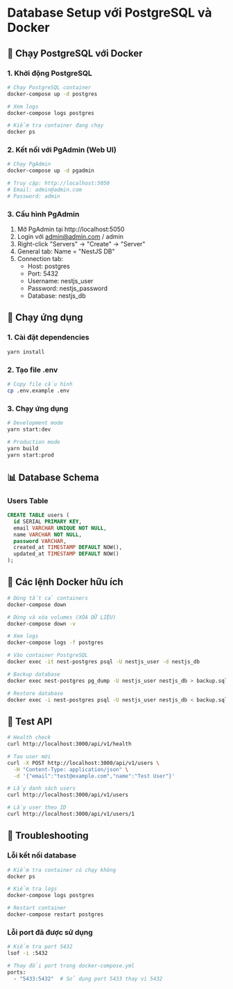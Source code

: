 # Database Setup với PostgreSQL và Docker

## 🐳 Chạy PostgreSQL với Docker

### 1. Khởi động PostgreSQL
```bash
# Chạy PostgreSQL container
docker-compose up -d postgres

# Xem logs
docker-compose logs postgres

# Kiểm tra container đang chạy
docker ps
```

### 2. Kết nối với PgAdmin (Web UI)
```bash
# Chạy PgAdmin
docker-compose up -d pgadmin

# Truy cập: http://localhost:5050
# Email: admin@admin.com
# Password: admin
```

### 3. Cấu hình PgAdmin
1. Mở PgAdmin tại http://localhost:5050
2. Login với admin@admin.com / admin
3. Right-click "Servers" → "Create" → "Server"
4. General tab: Name = "NestJS DB"
5. Connection tab:
   - Host: postgres
   - Port: 5432
   - Username: nestjs_user
   - Password: nestjs_password
   - Database: nestjs_db

## 🚀 Chạy ứng dụng

### 1. Cài đặt dependencies
```bash
yarn install
```

### 2. Tạo file .env
```bash
# Copy file cấu hình
cp .env.example .env
```

### 3. Chạy ứng dụng
```bash
# Development mode
yarn start:dev

# Production mode
yarn build
yarn start:prod
```

## 📊 Database Schema

### Users Table
```sql
CREATE TABLE users (
  id SERIAL PRIMARY KEY,
  email VARCHAR UNIQUE NOT NULL,
  name VARCHAR NOT NULL,
  password VARCHAR,
  created_at TIMESTAMP DEFAULT NOW(),
  updated_at TIMESTAMP DEFAULT NOW()
);
```

## 🔧 Các lệnh Docker hữu ích

```bash
# Dừng tất cả containers
docker-compose down

# Dừng và xóa volumes (XÓA DỮ LIỆU)
docker-compose down -v

# Xem logs
docker-compose logs -f postgres

# Vào container PostgreSQL
docker exec -it nest-postgres psql -U nestjs_user -d nestjs_db

# Backup database
docker exec nest-postgres pg_dump -U nestjs_user nestjs_db > backup.sql

# Restore database
docker exec -i nest-postgres psql -U nestjs_user nestjs_db < backup.sql
```

## 🧪 Test API

```bash
# Health check
curl http://localhost:3000/api/v1/health

# Tạo user mới
curl -X POST http://localhost:3000/api/v1/users \
  -H "Content-Type: application/json" \
  -d '{"email":"test@example.com","name":"Test User"}'

# Lấy danh sách users
curl http://localhost:3000/api/v1/users

# Lấy user theo ID
curl http://localhost:3000/api/v1/users/1
```

## 🐛 Troubleshooting

### Lỗi kết nối database
```bash
# Kiểm tra container có chạy không
docker ps

# Kiểm tra logs
docker-compose logs postgres

# Restart container
docker-compose restart postgres
```

### Lỗi port đã được sử dụng
```bash
# Kiểm tra port 5432
lsof -i :5432

# Thay đổi port trong docker-compose.yml
ports:
  - "5433:5432"  # Sử dụng port 5433 thay vì 5432
```
